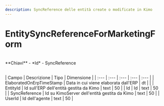 ```yaml
---
description: SyncReference delle entità create o modificate in Kimo
---
```

# EntitySyncReferenceForMarketingForm

<br>
**Chiavi**
- *Id*
- SyncReference
<br><br>

| Campo | Descrizione | Tipo | Dimensione | 
| :--- | :--- | :--- | :--- | :--- |
| ElaboratedOnErpTimeStamp | Data in cui viene elaborata dall'ERP | dt |  |
| EntityId | Id sull'ERP dell'entità gestita da Kimo | text | 50 |
| Id | Id | text | 50 |
| SyncReference | Id su KimoServer dell'entità gestita da Kimo | text | 50 |
| UserId | Id dell'agente | text | 50 |



